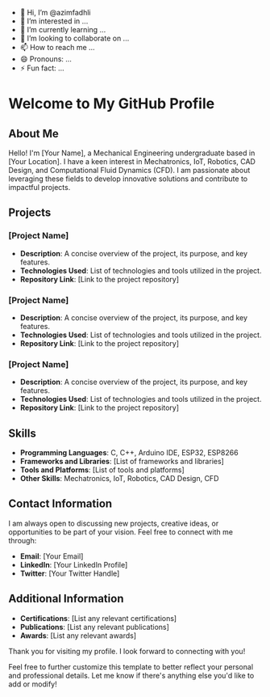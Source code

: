 - 👋 Hi, I’m @azimfadhli
- 👀 I’m interested in ...
- 🌱 I’m currently learning ...
- 💞️ I’m looking to collaborate on ...
- 📫 How to reach me ...
- 😄 Pronouns: ...
- ⚡ Fun fact: ...

# Welcome to My GitHub Profile

## About Me
Hello! I'm [Your Name], a Mechanical Engineering undergraduate based in [Your Location]. I have a keen interest in Mechatronics, IoT, Robotics, CAD Design, and Computational Fluid Dynamics (CFD). I am passionate about leveraging these fields to develop innovative solutions and contribute to impactful projects.

## Projects
### [Project Name]
- **Description**: A concise overview of the project, its purpose, and key features.
- **Technologies Used**: List of technologies and tools utilized in the project.
- **Repository Link**: [Link to the project repository]

### [Project Name]
- **Description**: A concise overview of the project, its purpose, and key features.
- **Technologies Used**: List of technologies and tools utilized in the project.
- **Repository Link**: [Link to the project repository]

### [Project Name]
- **Description**: A concise overview of the project, its purpose, and key features.
- **Technologies Used**: List of technologies and tools utilized in the project.
- **Repository Link**: [Link to the project repository]

## Skills
- **Programming Languages**: C, C++, Arduino IDE, ESP32, ESP8266
- **Frameworks and Libraries**: [List of frameworks and libraries]
- **Tools and Platforms**: [List of tools and platforms]
- **Other Skills**: Mechatronics, IoT, Robotics, CAD Design, CFD

## Contact Information
I am always open to discussing new projects, creative ideas, or opportunities to be part of your vision. Feel free to connect with me through:

- **Email**: [Your Email]
- **LinkedIn**: [Your LinkedIn Profile]
- **Twitter**: [Your Twitter Handle]

## Additional Information
- **Certifications**: [List any relevant certifications]
- **Publications**: [List any relevant publications]
- **Awards**: [List any relevant awards]

Thank you for visiting my profile. I look forward to connecting with you!


Feel free to further customize this template to better reflect your personal and professional details. Let me know if there's anything else you'd like to add or modify!

<!---
azimfadhli/azimfadhli is a ✨ special ✨ repository because its `README.md` (this file) appears on your GitHub profile.
You can click the Preview link to take a look at your changes.
--->
